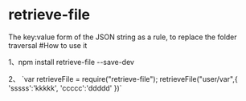 # retrieve-file
The key:value form of the JSON string as a rule, to replace the folder traversal
#How to use it
<p sytle="padding:8px;background-color:gray">1、npm install retrieve-file --save-dev</p>
<p sytle="padding:8px;background-color:gray">2、 
`var retrieveFile = require("retrieve-file");
		retrieveFile("user/var",{
			'sssss':'kkkkk',
			'ccccc':'ddddd'
	   })`
</p>
